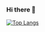 ### Hi there 👋

[![Top Langs](https://github-readme-stats.vercel.app/api/top-langs/?username=sriharsha2000&layout=compact)](https://github.com/anuraghazra/github-readme-stats)

<!--
**sriharsha2000/sriharsha2000** is a ✨ _special_ ✨ repository because its `README.md` (this file) appears on your GitHub profile.

Here are some ideas to get you started:

- 🔭 I’m currently working on ...
- 🌱 I’m currently learning ...
- 👯 I’m looking to collaborate on ...
- 🤔 I’m looking for help with ...
- 💬 Ask me about ...
- 📫 How to reach me: ...
- 😄 Pronouns: ...
- ⚡ Fun fact: ...
-->
